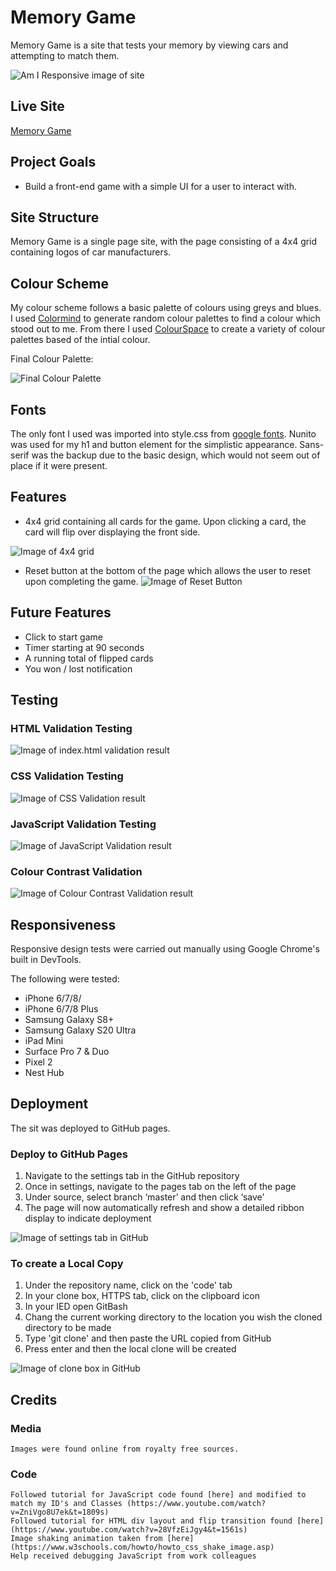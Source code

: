 # Memory Game

Memory Game is a site that tests your memory by viewing cars and attempting to match them. 

![Am I Responsive image of site](assets/readme-images/is-it-responsive-memory-game.jpg)

## Live Site
[Memory Game](https://camerong-dev.github.io/memory-game/)

## Project Goals

- Build a front-end game with a simple UI for a user to interact with.

## Site Structure

Memory Game is a single page site, with the page consisting of a 4x4 grid containing logos of car manufacturers. 

## Colour Scheme

My colour scheme follows a basic palette of colours using greys and blues. I used [Colormind](http://colormind.io/) to generate random colour palettes to find a colour which stood out to me. From there I used [ColourSpace](https://mycolor.space/) to create a variety of colour palettes based of the intial colour.

Final Colour Palette:

![Final Colour Palette](assets/readme-images/colour-palette-memory-game.jpg)

## Fonts

The only font I used was imported into style.css from [google fonts](https://fonts.google.com/). Nunito was used for my h1 and button element for the simplistic appearance. Sans-serif was the backup due to the basic design, which would not seem out of place if it were present.

## Features

- 4x4 grid containing all cards for the game. Upon clicking a card, the card will flip over displaying the front side. 

![Image of 4x4 grid](assets/readme-images/4x4-grid.jpg)

- Reset button at the bottom of the page which allows the user to reset upon completing the game.
![Image of Reset Button](assets/readme-images/reset-button.jpg)

## Future Features

- Click to start game
- Timer starting at 90 seconds
- A running total of flipped cards
- You won / lost notification

## Testing

### HTML Validation Testing
  
  ![Image of index.html validation result](assets/readme-images/index-validation.jpg)
  
### CSS Validation Testing

  ![Image of CSS Validation result](assets/readme-images/css-validation-memory-game.jpg)
  
### JavaScript Validation Testing

  ![Image of JavaScript Validation result](assets/readme-images/jshint-validation.jpg)
  
### Colour Contrast Validation

  ![Image of Colour Contrast Validation result](assets/readme-images/colour-contrast-memory-game.jpg)
 
## Responsiveness

Responsive design tests were carried out manually using Google Chrome's built in DevTools.

The following were tested:

  - iPhone 6/7/8/
  - iPhone 6/7/8 Plus
  - Samsung Galaxy S8+
  - Samsung Galaxy S20 Ultra
  - iPad Mini
  - Surface Pro 7 & Duo
  - Pixel 2
  - Nest Hub


## Deployment

The sit was deployed to GitHub pages.

### Deploy to GitHub Pages

  1. Navigate to the settings tab in the GitHub repository
  2. Once in settings, navigate to the pages tab on the left of the page
  3. Under source, select branch ‘master’ and then click ‘save’
  4. The page will now automatically refresh and show a detailed ribbon display to indicate deployment
  
  ![Image of settings tab in GitHub](assets/readme-images/settings-tab-mg.jpg)
  
### To create a Local Copy

   1. Under the repository name, click on the 'code' tab
  2. In your clone box, HTTPS tab, click on the clipboard icon
  3. In your IED open GitBash
  4. Chang the current working directory to the location you wish the cloned directory to be made
  5. Type 'git clone' and then paste the URL copied from GitHub
  6. Press enter and then the local clone will be created 
  
  ![Image of clone box in GitHub](assets/readme-images/local-copy-mg.jpg)
  
## Credits

  ### Media
  
    Images were found online from royalty free sources.
    
  ### Code 
  
    Followed tutorial for JavaScript code found [here] and modified to match my ID's and Classes (https://www.youtube.com/watch?v=ZniVgo8U7ek&t=1809s)
    Followed tutorial for HTML div layout and flip transition found [here](https://www.youtube.com/watch?v=28VfzEiJgy4&t=1561s)
    Image shaking animation taken from [here](https://www.w3schools.com/howto/howto_css_shake_image.asp)
    Help received debugging JavaScript from work colleagues 
